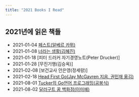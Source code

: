 ```yaml
---
title: "2021 Books I Read"
---
```


## 2021년에 읽은 책들

* 2021-01-04 [페스트(알베르 카뮈)](http://augustkang.com/posts/book/pest/)
* 2021-01-08 [너라는 생활(김혜진)](http://augustkang.com/posts/book/너라는생활/)
* 2021-01-18 [피터 드러커 자기경영노트(Peter Drucker)]
* 2021-01-28 [무진기행(김승옥)]
* 2021-02-08 [보건교사 안은영(정세랑)]
* 2021-02-18 [Head First Go(Jay McGavren 지음, 권민재 옮김)](http://www.kyobobook.co.kr/product/detailViewKor.laf?ejkGb=KOR&mallGb=KOR&barcode=9791162242797&orderClick=LAG&Kc=)
* 2021-08-01 [Tucker의 Go언어 프로그래밍(공봉식)](http://www.kyobobook.co.kr/product/detailViewKor.laf?ejkGb=KOR&mallGb=KOR&barcode=9791197149801&orderClick=LEa&Kc=)
* 2021-08-02 [달러구트 꿈 백화점(이미예)](http://www.kyobobook.co.kr/product/detailViewKor.laf?ejkGb=KOR&mallGb=KOR&barcode=9791165341909&orderClick=LAG&Kc=)
